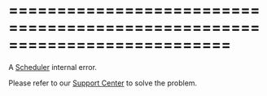 ===========================================================================
===========================================================================

<!--shortDescription-->
A [Scheduler](/Documentation/ApiReference/UI_Widgets/dxScheduler/) internal error.
<!--/shortDescription-->

<!--fullDescription-->
Please refer to our [Support Center](https://www.devexpress.com/Support/Center/) to solve the problem.
<!--/fullDescription-->